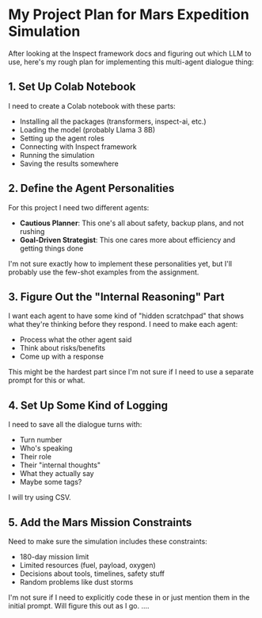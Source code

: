# My Project Plan for Mars Expedition Simulation

After looking at the Inspect framework docs and figuring out which LLM to use, here's my rough plan for implementing this multi-agent dialogue thing:

## 1. Set Up Colab Notebook

I need to create a Colab notebook with these parts:
- Installing all the packages (transformers, inspect-ai, etc.)
- Loading the model (probably Llama 3 8B)
- Setting up the agent roles
- Connecting with Inspect framework
- Running the simulation
- Saving the results somewhere

## 2. Define the Agent Personalities

For this project I need two different agents:
- **Cautious Planner**: This one's all about safety, backup plans, and not rushing
- **Goal-Driven Strategist**: This one cares more about efficiency and getting things done

I'm not sure exactly how to implement these personalities yet, but I'll probably use the few-shot examples from the assignment.

## 3. Figure Out the "Internal Reasoning" Part

I want each agent to have some kind of "hidden scratchpad" that shows what they're thinking before they respond. I need to make each agent:
- Process what the other agent said
- Think about risks/benefits
- Come up with a response

This might be the hardest part since I'm not sure if I need to use a separate prompt for this or what.

## 4. Set Up Some Kind of Logging

I need to save all the dialogue turns with:
- Turn number
- Who's speaking
- Their role
- Their "internal thoughts"
- What they actually say
- Maybe some tags?

I will try using CSV.

## 5. Add the Mars Mission Constraints

Need to make sure the simulation includes these constraints:
- 180-day mission limit
- Limited resources (fuel, payload, oxygen)
- Decisions about tools, timelines, safety stuff
- Random problems like dust storms

I'm not sure if I need to explicitly code these in or just mention them in the initial prompt. Will figure this out as I go.
....
